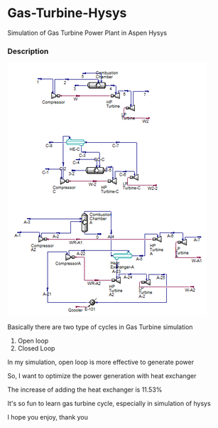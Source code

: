 # Gas-Turbine-Hysys
Simulation of Gas Turbine Power Plant in Aspen Hysys

### Description
![Simulation Picture](https://github.com/royhanikbarr/Gas-Turbine-Hysys/blob/main/simulation%20of%20gas%20turbine.PNG)

Basically there are two type of cycles in Gas Turbine simulation 
1. Open loop
2. Closed Loop

In my simulation, open loop is more effective to generate power

So, I want to optimize the power generation with heat exchanger

The increase of adding the heat exchanger is 11.53%

It's so fun to learn gas turbine cycle, especially in simulation of hysys

I hope you enjoy, thank you
